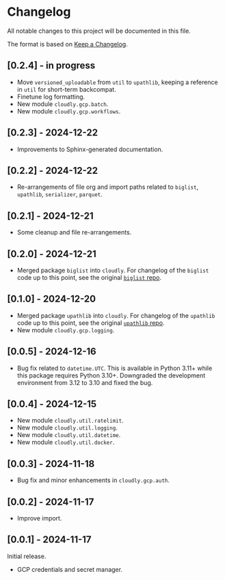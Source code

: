 # Changelog

All notable changes to this project will be documented in this file.

The format is based on [Keep a Changelog](https://keepachangelog.com/en/1.0.0/).


## [0.2.4] - in progress

- Move `versioned_uploadable` from `util` to `upathlib`, keeping a reference in `util` for short-term backcompat.
- Finetune log formatting.
- New module `cloudly.gcp.batch`.
- New module `cloudly.gcp.workflows`.


## [0.2.3] - 2024-12-22

- Improvements to Sphinx-generated documentation.


## [0.2.2] - 2024-12-22

- Re-arrangements of file org and import paths related to `biglist`, `upathlib`, `serializer`, `parquet`.


## [0.2.1] - 2024-12-21

- Some cleanup and file re-arrangements.


## [0.2.0] - 2024-12-21

- Merged package `biglist` into `cloudly`. For changelog of the `biglist` code up to this point, see the original [`biglist` repo](https://github.com/zpz/biglist).


## [0.1.0] - 2024-12-20

- Merged package `upathlib` into `cloudly`. For changelog of the `upathlib` code up to this point, see the original [`upathlib` repo](https://github.com/zpz/upathlib).
- New module `cloudly.gcp.logging`.


## [0.0.5] - 2024-12-16

- Bug fix related to `datetime.UTC`. This is available in Python 3.11+ while this package requires Python 3.10+. Downgraded the development environment from 3.12 to 3.10 and fixed the bug.


## [0.0.4] - 2024-12-15

- New module `cloudly.util.ratelimit`.
- New module `cloudly.util.logging`.
- New module `cloudly.util.datetime`.
- New module `cloudly.util.docker`.


## [0.0.3] - 2024-11-18

- Bug fix and minor enhancements in `cloudly.gcp.auth`.


## [0.0.2] - 2024-11-17

- Improve import.


## [0.0.1] - 2024-11-17

Initial release.

- GCP credentials and secret manager.

